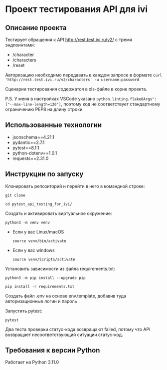 # Проект тестирования API для ivi


## Описание проекта
Тестирует обращения к API http://rest.test.ivi.ru/v2/ с тремя эндпоинтами:
 - /character
 - /characters
 - /reset

Авторизацию необходимо передавать в каждом запросе в формате
```curl 'http://rest.test.ivi.ru/v2/characters' -u username:password```

Сценарии тестирования содержатся в xls-файле в корне проекта.

P.S. У меня в настройках VSCode указано ```python.linting.flake8Args": ["--max-line-length=120"]```, поэтому код не соответствует стандартному ограничению PEP8 на длину строки.

## Использованные технологии
- jsonschema==4.21.1
- pydantic==2.7.1
- pytest==8.1.1
- python-dotenv==1.0.1
- requests==2.31.0

## Инструкции по запуску
Клонировать репозиторий и перейти в него в командной строке:

```
git clone 
```

```
cd pytest_api_testing_for_ivi/
```

Cоздать и активировать виртуальное окружение:

```
python3 -m venv venv
```

* Если у вас Linux/macOS

    ```
    source venv/bin/activate
    ```

* Если у вас windows

    ```
    source venv/Scripts/activate
    ```

Установить зависимости из файла requirements.txt:

```
python3 -m pip install --upgrade pip
```

```
pip install -r requirements.txt
```
Создать файл .env на основе env.template, добавив туда авторизационные логин и пароль

Запустить pytest:
```
pytest
```

Два теста проверки статус-кода возвращают failed, потому что API возвращает несоответствующий ситуации статус-код.

## Требования к версии Python
Работает на Python 3.11.0
